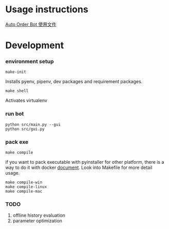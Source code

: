 # Usage instructions
[Auto Order Bot 使用文件](https://zircon-lemonade-940.notion.site/Auto-Order-Bot-6c0666ad394f4855923f8c05f73bdae8)


# Development

### environment setup
```
make-init
```
Installs pyenv, pipenv, dev packages and requirement packages.

```
make shell
```
Activates virtualenv


### run bot
```
python src/main.py --gui
python src/gui.py
```


### pack exe

```
make compile
```

if you want to pack executable with pyinstaller for other platform, there is a way to do it with docker [document](https://github.com/cdrx/docker-pyinstaller).
Look into Makefile for more detail usage.
```
make compile-win
make compile-linux
make compile-mac
```

### TODO
1. offline history evaluation
2. parameter optimization
